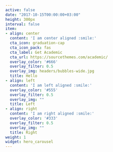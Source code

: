 ```yaml
---
active: false
date: "2017-10-15T00:00:00+03:00"
height: 300px
interval: false
item:
- align: center
  content: 'I am center aligned :smile:'
  cta_icon: graduation-cap
  cta_icon_pack: fas
  cta_label: Get Academic
  cta_url: https://sourcethemes.com/academic/
  overlay_color: '#666'
  overlay_filter: 0.5
  overlay_img: headers/bubbles-wide.jpg
  title: Hello
- align: left
  content: 'I am left aligned :smile:'
  overlay_color: '#555'
  overlay_filter: 0.5
  overlay_img: ""
  title: Left
- align: right
  content: 'I am right aligned :smile:'
  overlay_color: '#333'
  overlay_filter: 0.5
  overlay_img: ""
  title: Right
weight: 1
widget: hero_carousel
---
```

